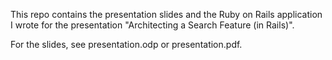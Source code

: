This repo contains the presentation slides and the Ruby on Rails application I wrote for the presentation "Architecting a Search Feature (in Rails)".

For the slides, see presentation.odp or presentation.pdf.
